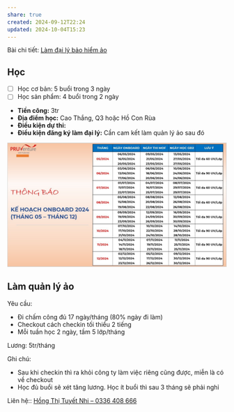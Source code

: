 ```yaml
---
share: true
created: 2024-09-12T22:24
updated: 2024-10-04T15:23
---
```

Bài chi tiết: [Làm đại lý bảo hiểm ảo](../../../../../../%F0%9F%93%9CT%C3%A0i%20nguy%C3%AAn/%C3%9D%20t%C6%B0%E1%BB%9Fng%20ki%E1%BA%BFm%20ti%E1%BB%81n/3%20%C3%9D%20t%C6%B0%E1%BB%9Fng/C%C3%B4ng%20vi%E1%BB%87c%20th%E1%BB%9Di%20v%E1%BB%A5,%20c%E1%BB%99ng%20t%C3%A1c%20vi%C3%AAn/Cho%20nh%C3%A2n%20vi%C3%AAn,%20%C4%91%E1%BA%A1i%20l%C3%BD/L%C3%A0m%20%C4%91%E1%BA%A1i%20l%C3%BD%20b%E1%BA%A3o%20hi%E1%BB%83m%20%E1%BA%A3o.md)
## Học
- [ ] Học cơ bản: 5 buổi trong 3 ngày
- [ ] Học sản phẩm: 4 buổi trong 2 ngày

- **Tiền công:** 3tr
- **Địa điểm học:** Cao Thắng, Q3 hoặc Hồ Con Rùa
- **Điều kiện dự thi:** 
- **Điều kiện đăng ký làm đại lý:** Cần cam kết làm quản lý ảo sau đó

![Lịch đào tạo Prudential.png](../../../../../../assets/attachments/L%E1%BB%8Bch%20%C4%91%C3%A0o%20t%E1%BA%A1o%20Prudential.png)

## Làm quản lý ảo
Yêu cầu:
- Đi chấm công đủ 17 ngày/tháng (80% ngày đi làm) 
- Checkout cách checkin tối thiểu 2 tiếng
- Mỗi tuần học 2 ngày, tầm 5 lớp/tháng

Lương: 5tr/tháng

Ghi chú:
- Sau khi checkin thì ra khỏi công ty làm việc riêng cũng được, miễn là có về checkout
- Học đủ buổi sẽ xét tăng lương. Học ít buổi thì sau 3 tháng sẽ phải nghỉ

Liên hệ:: [Hồng Thị Tuyết Nhi – 0336 408 666](../../../../../Ng%C6%B0%E1%BB%9Di%20ch%C6%A1i/H%E1%BB%93ng%20Th%E1%BB%8B%20Tuy%E1%BA%BFt%20Nhi.md)
